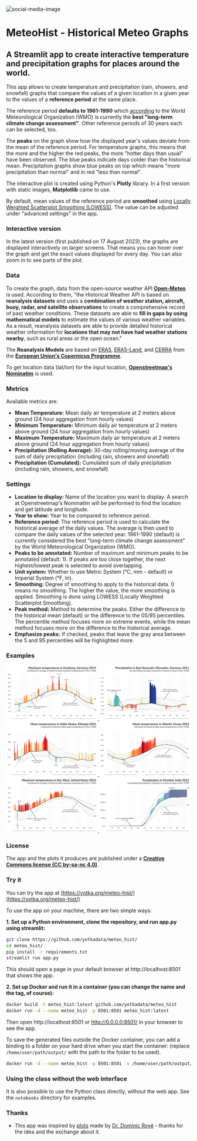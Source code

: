 ![social-media-image](https://github.com/yotkadata/meteo_hist/assets/7913590/0d4dc378-a6be-4d61-bec8-a664d729a4e2)

# MeteoHist - Historical Meteo Graphs

## A Streamlit app to create interactive temperature and precipitation graphs for places around the world.

This app allows to create temperature and precipitation (rain, showers, and snowfall) graphs that compare the values of a given location in a given year to the values of a **reference period** at the same place.

The reference period **defaults to 1961-1990** which [according](https://public.wmo.int/en/media/news/it%E2%80%99s-warmer-average-what-average) to the World Meteorological Organization (WMO) is currently the **best "long-term climate change assessment"**. Other reference periods of 30 years each can be selected, too.

The **peaks** on the graph show how the displayed year's values deviate from the mean of the reference period. For temperature graphs, this means that the more and the higher the red peaks, the more "hotter days than usual" have been observed. The blue peaks indicate days colder than the historical mean. Precipitation graphs show blue peaks on top which means "more precipitation than normal" and in red "less than normal".

The interactive plot is created using Python's **Plotly** library. In a first version with static images, **Matplotlib** came to use.

By default, mean values of the reference period are **smoothed** using [Locally Weighted Scatterplot Smoothing (LOWESS)](https://www.statsmodels.org/devel/generated/statsmodels.nonparametric.smoothers_lowess.lowess.html). The value can be adjusted under "advanced settings" in the app.

### Interactive version

In the latest version (first published on 17 August 2023), the graphs are displayed interactively on larger screens. That means you can hover over the graph and get the exact values displayed for every day. You can also zoom in to see parts of the plot.

### Data

To create the graph, data from the open-source weather API [**Open-Meteo**](https://open-meteo.com/en/docs/historical-weather-api) is used. According to them, "the Historical Weather API is based on **reanalysis datasets** and uses a **combination of weather station, aircraft, buoy, radar, and satellite observations** to create a comprehensive record of past weather conditions. These datasets are able to **fill in gaps by using mathematical models** to estimate the values of various weather variables. As a result, reanalysis datasets are able to provide detailed historical weather information for **locations that may not have had weather stations nearby**, such as rural areas or the open ocean."

The **Reanalysis Models** are based on [ERA5](https://cds.climate.copernicus.eu/cdsapp#!/dataset/reanalysis-era5-single-levels?tab=overview), [ERA5-Land](https://cds.climate.copernicus.eu/cdsapp#!/dataset/reanalysis-era5-land?tab=overview), and [CERRA](https://cds.climate.copernicus.eu/cdsapp#!/dataset/reanalysis-cerra-single-levels?tab=overview) from the [**European Union's Copernicus Programme**](https://www.copernicus.eu/en).

To get location data (lat/lon) for the input location, [**Openstreetmap's Nominatim**](https://nominatim.openstreetmap.org/) is used.

### Metrics

Available metrics are:

- **Mean Temperature:** Mean daily air temperature at 2 meters above ground (24 hour aggregation from hourly values)
- **Minimum Temperature:** Minimum daily air temperature at 2 meters above ground (24 hour aggregation from hourly values)
- **Maximum Temperature:** Maximum daily air temperature at 2 meters above ground (24 hour aggregation from hourly values)
- **Precipitation (Rolling Average):** 30-day rolling/moving average of the sum of daily precipitation (including rain, showers and snowfall)
- **Precipitation (Cumulated):** Cumulated sum of daily precipitation (including rain, showers, and snowfall)

### Settings

- **Location to display:** Name of the location you want to display. A search at Openstreetmap's Nominatim will be performed to find the location and get latitude and longitude.
- **Year to show:** Year to be compared to reference period.
- **Reference period:** The reference period is used to calculate the historical average of the daily values. The average is then used to compare the daily values of the selected year. 1961-1990 (default) is currently considered the best "long-term climate change assessment" by the World Meteorological Organization (WMO).
- **Peaks to be annotated:** Number of maximum and minimum peaks to be annotated (default: 1). If peaks are too close together, the next highest/lowest peak is selected to avoid overlapping.
- **Unit system:** Whether to use Metric System (°C, mm - default) or Imperial System (°F, In).
- **Smoothing:** Degree of smoothing to apply to the historical data. 0 means no smoothing. The higher the value, the more smoothing is applied. Smoothing is done using LOWESS (Locally Weighted Scatterplot Smoothing).
- **Peak method:** Method to determine the peaks. Either the difference to the historical mean (default) or the difference to the 05/95 percentiles. The percentile method focuses more on extreme events, while the mean method focuses more on the difference to the historical average.
- **Emphasize peaks:** If checked, peaks that leave the gray area between the 5 and 95 percentiles will be highlighted more.

### Examples

<p float="left">
  <a href="https://github.com/yotkadata/meteo_hist/blob/main/examples/duisburg-germany-temperature-max-2019-ref-1961-1990.png">
    <img src="https://github.com/yotkadata/meteo_hist/blob/main/examples/duisburg-germany-temperature-max-2019-ref-1961-1990.png?raw=true" width="250" />
  </a>
  <a href="https://github.com/yotkadata/meteo_hist/blob/main/examples/bad-neuenahr-ahrweiler-germany-precipitation-rolling-2021-ref-1961-1990.png">
    <img src="https://github.com/yotkadata/meteo_hist/blob/main/examples/bad-neuenahr-ahrweiler-germany-precipitation-rolling-2021-ref-1961-1990.png?raw=true" width="250" />
  </a>
  <a href="https://github.com/yotkadata/meteo_hist/blob/main/examples/addis-ababa-ethiopia-temperature-mean-2022-ref-1961-1990.png">
    <img src="https://github.com/yotkadata/meteo_hist/blob/main/examples/addis-ababa-ethiopia-temperature-mean-2022-ref-1961-1990.png?raw=true" width="250" />
  </a>
  <a href="https://github.com/yotkadata/meteo_hist/blob/main/examples/atlantic-ocean-temperature-mean-2023-ref-1961-1990.png">
    <img src="https://github.com/yotkadata/meteo_hist/blob/main/examples/atlantic-ocean-temperature-mean-2023-ref-1961-1990.png?raw=true" width="250" />
  </a>
  <a href="https://github.com/yotkadata/meteo_hist/blob/main/examples/key-west-united-states-temperature-max-2023-ref-1961-1990.png">
    <img src="https://github.com/yotkadata/meteo_hist/blob/main/examples/key-west-united-states-temperature-max-2023-ref-1961-1990.png?raw=true" width="250" />
  </a>
  <a href="https://github.com/yotkadata/meteo_hist/blob/main/examples/mumbai-india-precipitation-cum-2022-ref-1961-1990.png">
    <img src="https://github.com/yotkadata/meteo_hist/blob/main/examples/mumbai-india-precipitation-cum-2022-ref-1961-1990.png?raw=true" width="250" />
  </a>
</p>

### License

The app and the plots it produces are published under a [**Creative Commons license (CC by-sa-nc 4.0)**](https://creativecommons.org/licenses/by-nc-sa/4.0/deed.en).

### Try it

You can try the app at [https://yotka.org/meteo-hist/](https://yotka.org/meteo-hist/)

To use the app on your machine, there are two simple ways:

**1. Set up a Python environment, clone the repository, and run app.py using streamlit:**

```bash
git clone https://github.com/yotkadata/meteo_hist/
cd meteo_hist/
pip install -r requirements.txt
streamlit run app.py
```

This should open a page in your default browser at http://localhost:8501 that shows the app.

**2. Set up Docker and run it in a container (you can change the name and the tag, of course):**

```bash
docker build -t meteo_hist:latest github.com/yotkadata/meteo_hist
docker run -d --name meteo_hist -p 8501:8501 meteo_hist:latest
```

Then open http://localhost:8501 or http://0.0.0.0:8501/ in your browser to see the app.

To save the generated files outside the Docker container, you can add a binding to a folder on your hard drive when you start the container:
(replace `/home/user/path/output/` with the path to the folder to be used).

```bash
docker run -d --name meteo_hist -p 8501:8501 -v /home/user/path/output/:/app/output meteo_hist:latest
```

### Using the class without the web interface

It is also possible to use the Python class directly, without the web app. See the `notebooks` directory for examples.

### Thanks

- This app was inspired by [plots](https://twitter.com/dr_xeo/status/1656933695511511043) made by [Dr. Dominic Royé](https://github.com/dominicroye) - thanks for the idea and the exchange about it.
